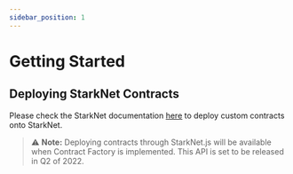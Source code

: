 ```yaml
---
sidebar_position: 1
---
```


# Getting Started

## Deploying StarkNet Contracts

Please check the StarkNet documentation <ins>[here](https://www.cairo-lang.org/docs/hello_starknet/intro.html)</ins> to deploy custom contracts onto StarkNet.

> ⚠️  **Note:** Deploying contracts through StarkNet.js will be available when Contract Factory is implemented. This API is set to be released in Q2 of 2022.
